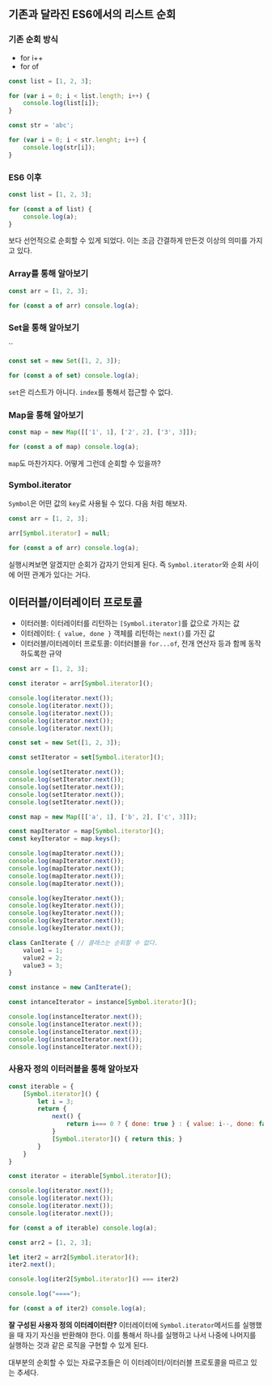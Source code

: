 ## 기존과 달라진 ES6에서의 리스트 순회

### 기존 순회 방식
- for i++
- for of

```js
const list = [1, 2, 3];

for (var i = 0; i < list.length; i++) {
	console.log(list[i]);
}

const str = 'abc';

for (var i = 0; i < str.lenght; i++) {
	console.log(str[i]);
}
```

### ES6 이후

```js
const list = [1, 2, 3];

for (const a of list) {
	console.log(a);
}
```

보다 선언적으로 순회할 수 있게 되었다. 이는 조금 간결하게 만든것 이상의 의미를 가지고 있다.

### Array를 통해 알아보기

```js
const arr = [1, 2, 3];

for (const a of arr) console.log(a);
```

### Set을 통해 알아보기
``
```js
const set = new Set([1, 2, 3]);

for (const a of set) console.log(a);
```

`set`은 리스트가 아니다. `index`를 통해서 접근할 수 없다.

### Map을 통해 알아보기

```js
const map = new Map([['1', 1], ['2', 2], ['3', 3]]);

for (const a of map) console.log(a);
```

`map`도 마찬가지다. 어떻게 그런데 순회할 수 있을까?

### Symbol.iterator

`Symbol`은 어떤 값의 `key`로 사용될 수 있다. 다음 처럼 해보자.

```js
const arr = [1, 2, 3];

arr[Symbol.iterator] = null;

for (const a of arr) console.log(a);
```

실행시켜보면 알겠지만 순회가 갑자기 안되게 된다. 즉 `Symbol.iterator`와 순회 사이에 어떤 관계가 있다는 거다.

## 이터러블/이터레이터 프로토콜

- 이터러블: 이터레이터를  리턴하는 `[Symbol.iterator]`를 값으로 가지는 값
- 이터레이터: `{ value, done }` 객체를 리턴하는 `next()`를 가진 값
- 이터러블/이터레이터 프로토콜: 이터러블을 `for...of`, 전개 연산자 등과 함께 동작하도록한 규약

```js
const arr = [1, 2, 3];

const iterator = arr[Symbol.iterator]();

console.log(iterator.next());
console.log(iterator.next());
console.log(iterator.next());
console.log(iterator.next());
console.log(iterator.next());

const set = new Set([1, 2, 3]);

const setIterator = set[Symbol.iterator]();

console.log(setIterator.next());
console.log(setIterator.next());
console.log(setIterator.next());
console.log(setIterator.next());
console.log(setIterator.next());

const map = new Map([['a', 1], ['b', 2], ['c', 3]]);

const mapIterator = map[Symbol.iterator]();
const keyIterator = map.keys();

console.log(mapIterator.next());
console.log(mapIterator.next());
console.log(mapIterator.next());
console.log(mapIterator.next());
console.log(mapIterator.next());

console.log(keyIterator.next());
console.log(keyIterator.next());
console.log(keyIterator.next());
console.log(keyIterator.next());
console.log(keyIterator.next());

class CanIterate { // 클래스는 순회할 수 없다.
	value1 = 1;
	value2 = 2;
	value3 = 3;
}

const instance = new CanIterate();

const intanceIterator = instance[Symbol.iterator]();

console.log(instanceIterator.next());
console.log(instanceIterator.next());
console.log(instanceIterator.next());
console.log(instanceIterator.next());
console.log(instanceIterator.next());

```

### 사용자 정의 이터러블을 통해 알아보자

```js
const iterable = {
	[Symbol.iterator]() {
		let i = 3;
		return {
			next() {
				return i=== 0 ? { done: true } : { value: i--, done: false };
			}
			[Symbol.iterator]() { return this; }
		}
	}
}

const iterator = iterable[Symbol.iterator]();

console.log(iterator.next());
console.log(iterator.next());
console.log(iterator.next());
console.log(iterator.next());

for (const a of iterable) console.log(a);

const arr2 = [1, 2, 3];

let iter2 = arr2[Symbol.iterator]();
iter2.next();

console.log(iter2[Symbol.iterator]() === iter2)

console.log("====");

for (const a of iter2) console.log(a);

```

**잘 구성된 사용자 정의 이터레이터란?**
이터레이터에 `Symbol.iterator`메서드를 실행했을 때 자기 자신을 반환해야 한다. 이를 통해서 하나를 실행하고 나서 나중에 나머지를 실행하는 것과 같은 로직을 구현할 수 있게 된다.

대부분의 순회할 수 있는 자료구조들은 이 이터레이터/이터러블 프로토콜을 따르고 있는 추세다.